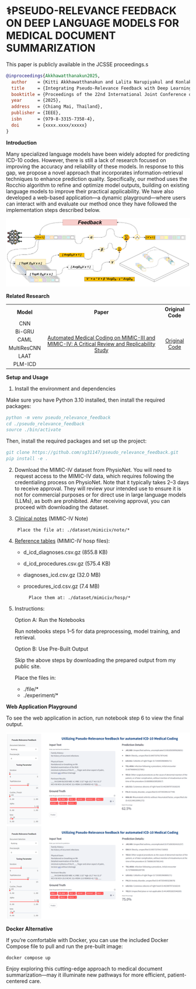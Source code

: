 # ⚕️PSEUDO-RELEVANCE FEEDBACK ON DEEP LANGUAGE MODELS FOR MEDICAL DOCUMENT SUMMARIZATION

This paper is publicly available in the JCSSE proceedings.s

```bibtex
@inproceedings{Akkhawatthanakun2025,
  author    = {Kitti Akkhawatthanakun and Lalita Narupiyakul and Konlakorn Wongpatikaseree and Narit Hnoohom and Paisarn Muneesawang},
  title     = {Integrating Pseudo-Relevance Feedback with Deep Learning for Automated ICD-10 Coding},
  booktitle = {Proceedings of the 22nd International Joint Conference on Computer Science and Software Engineering (JCSSE)},
  year      = {2025},
  address   = {Chiang Mai, Thailand},
  publisher = {IEEE},
  isbn      = {979-8-3315-7358-4},
  doi       = {xxxx.xxxx/xxxxx}
}
```

**Introduction**

Many specialized language models have been widely adopted for predicting ICD-10 codes. However, there is still a lack of research focused on improving the accuracy and reliability of these models. In response to this gap, we propose a novel approach that incorporates information-retrieval techniques to enhance prediction quality. Specifically, our method uses the Rocchio algorithm to refine and optimize model outputs, building on existing language models to improve their practical applicability. We have also developed a web-based application—a dynamic playground—where users can interact with and evaluate our method once they have followed the implementation steps described below.


![My Image Description](/files/retrieval/method3.png)


**Related Research**

<table style="margin: auto; border-collapse: collapse;">
  <tr>
    <th style="text-align: center; vertical-align: middle;">Model</th>
    <th style="text-align: center; vertical-align: middle;">Paper</th>
    <th style="text-align: center; vertical-align: middle;">Original Code</th>
  </tr>
  <tr>
    <td style="text-align: center; vertical-align: middle;">CNN</td>
    <td rowspan="6" style="text-align: center; vertical-align: middle;">
      <a href="https://arxiv.org/abs/2304.10909">
        Automated Medical Coding on MIMIC-III and MIMIC-IV: 
        A Critical Review and Replicability Study
      </a>
    </td>
    <td rowspan="6" style="text-align: center; vertical-align: middle;">
      <a href="https://github.com/JoakimEdin/medical-coding-reproducibility">
        Original Code
      </a>
    </td>
  </tr>
  <tr>
    <td style="text-align: center; vertical-align: middle;">Bi-GRU</td>
  </tr>
  <tr>
    <td style="text-align: center; vertical-align: middle;">CAML</td>
  </tr>
  <tr>
    <td style="text-align: center; vertical-align: middle;">MultiResCNN</td>
  </tr>
  <tr>
    <td style="text-align: center; vertical-align: middle;">LAAT</td>
  </tr>
  <tr>
    <td style="text-align: center; vertical-align: middle;">PLM-ICD</td>
  </tr>
</table>


**Setup and Usage**

1. Install the environment and dependencies

Make sure you have Python 3.10 installed, then install the required packages:

```bibtex
python -m venv pseudo_relevance_feedback
cd ./pseudo_relevance_feedback
source ./bin/activate
```

Then, install the required packages and set up the project:

```bibtex
git clone https://github.com/sg31147/pseudo_relevance_feedback.git
pip install -e .
```


2. Download the MIMIC-IV dataset from PhysioNet. You will need to request access to the MIMIC-IV data, which requires following the credentialing process on PhysioNet. Note that it typically takes 2–3 days to receive approval. They will review your intended use to ensure it is not for commercial purposes or for direct use in large language models (LLMs), as both are prohibited. After receiving approval, you can proceed with downloading the dataset.

3. [Clinical notes](https://physionet.org/content/mimic-iv-note/2.2/) (MIMIC-IV Note)

    	Place the file at: ./dataset/mimiciv/note/*

4. [Reference tables](https://physionet.org/content/mimiciv/2.2/) (MIMIC-IV hosp files):

    - d_icd_diagnoses.csv.gz (855.8 KB)
    - d_icd_procedures.csv.gz (575.4 KB)
    - diagnoses_icd.csv.gz (32.0 MB)
    - procedures_icd.csv.gz (7.4 MB)

			Place them at: ./dataset/mimiciv/hosp/*
  
  
5. Instructions:

    Option A: Run the Notebooks
  
      Run notebooks steps 1–5 for data preprocessing, model training, and retrieval.
    
    Option B: Use Pre-Built Output
  
      Skip the above steps by downloading the prepared output from my public site.
  
      Place the files in:
      - ./file/*
      - ./experiment/*

**Web Application Playground**

To see the web application in action, run notebook step 6 to view the final output.

![My Image Description](/files/retrieval/result5.png)

**Docker Alternative**



If you’re comfortable with Docker, you can use the included Docker Compose file to pull and run the pre-built image:

```
docker compose up
```

Enjoy exploring this cutting-edge approach to medical document summarization—may it illuminate new pathways for more efficient, patient-centered care.
